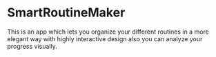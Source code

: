 # SmartRoutineMaker
This is an app which lets you organize your different routines in a more elegant way with highly interactive design also you can analyze your progress visually.
